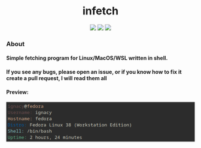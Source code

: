 <h1 align="center">infetch</h1>
<div align="center">
    <img src="https://img.shields.io/github/license/vixxlol/infetch?style=flat-square&logo=license">
    <img src="https://img.shields.io/github/forks/vixxlol/infetch?style=flat-square">
    <img src="https://img.shields.io/github/stars/vixxlol/infetch?style=flat-square">
</div>

### About
#### Simple fetching program for Linux/MacOS/WSL written in shell.
#### If you see any bugs, please open an issue, or if you know how to fix it create a pull request, I will read them all
#### Preview:
![preview](preview.png)
